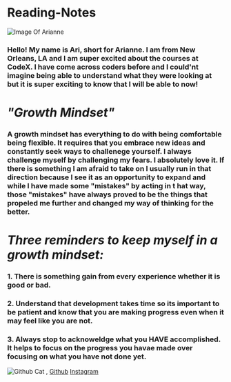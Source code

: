 # Reading-Notes

![Image Of Arianne](https://ariboyd.files.wordpress.com/2020/11/image-1.jpg?w=200)
### Hello! My name is Ari, short for Arianne. I am from New Orleans, LA and I am super excited about the courses at CodeX. I have come across coders before and I could'nt imagine being able to understand what they were looking at but it is super exciting to know that I will be able to now!
# *"Growth Mindset"* 
### A growth mindset has everything to do with being comfortable being flexible. It requires that you embrace new ideas and constantly seek ways to challenege yourself. I always challenge myself by challenging my fears. I absolutely love it. If there is something I am afraid to take on I usually run in that direction because I see it as an opportunity to expand and while I have made some "mistakes" by acting in t hat way, those "mistakes" have always proved to be the things that propeled me further and changed my way of thinking for the better.
# *Three reminders to keep myself in a growth mindset:*
### 1. There is something gain from every experience whether it is good or bad. 
### 2. Understand that development takes time so its important to be patient and know that you are making progress even when it may feel like you are not.
### 3.  Always stop to acknoweldge what you HAVE accomplished. It helps to focus on the progress you havae made over focusing on what you have not done yet.
![Github Cat](https://www.simpleimageresizer.com/_uploads/photos/5bbb6066/Github_Cat_1_100x100.png) , [Github](https://github.com/boydarianne)
[Instagram](instagram.com/arianne.boyd)
